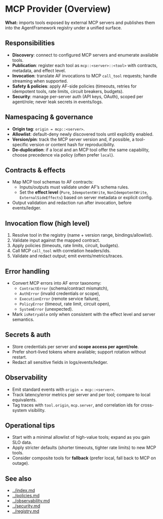 # MCP Provider (Overview)

**What:** imports tools exposed by external MCP servers and publishes them into the AgentFramework registry under a unified surface.

## Responsibilities

- **Discovery**: connect to configured MCP servers and enumerate available tools.
- **Publication**: register each tool as `mcp::<server>::<tool>` with contracts, metadata, and effect level.
- **Invocation**: translate AF invocations to MCP `call_tool` requests; handle streaming when supported.
- **Safety & policies**: apply AF-side policies (timeouts, retries for idempotent tools, rate limits, circuit breakers, budgets).
- **Security**: manage per-server auth (API keys, OAuth), scoped per agent/role; never leak secrets in events/logs.

## Namespacing & governance

- **Origin tag**: `origin = mcp::<server>`.
- **Allowlist**: default-deny newly discovered tools until explicitly enabled.
- **Version/pin**: track the MCP server version and, if possible, a tool-specific version or content hash for reproducibility.
- **De-duplication**: if a local and an MCP tool offer the same capability, choose precedence via policy (often prefer `local`).

## Contracts & effects

- Map MCP tool schemas to AF contracts:
  - Inputs/outputs must validate under AF’s schema rules.
  - Set the **effect level** (`Pure`, `IdempotentWrite`, `NonIdempotentWrite`, `ExternalSideEffects`) based on server metadata or explicit config.
- Output validation and redaction run after invocation, before events/ledger.

## Invocation flow (high level)

1. Resolve tool in the registry (name + version range, bindings/allowlist).
2. Validate input against the mapped contract.
3. Apply policies (timeouts, rate limits, circuit, budgets).
4. Call MCP `call_tool` with correlation headers/ids.
5. Validate and redact output; emit events/metrics/traces.

## Error handling

- Convert MCP errors into AF error taxonomy:
  - `ContractError` (schema/contract mismatch),
  - `AuthError` (invalid credentials or scope),
  - `ExecutionError` (remote service failure),
  - `PolicyError` (timeout, rate limit, circuit open),
  - `SystemError` (unexpected).
- Mark `isRetryable` only when consistent with the effect level and server semantics.

## Secrets & auth

- Store credentials per server and **scope access per agent/role**.
- Prefer short-lived tokens where available; support rotation without restart.
- Redact all sensitive fields in logs/events/ledger.

## Observability

- Emit standard events with `origin = mcp::<server>`.
- Track latency/error metrics per server and per tool; compare to local equivalents.
- Tag traces with `tool.origin`, `mcp.server`, and correlation ids for cross-system visibility.

## Operational tips

- Start with a minimal allowlist of high-value tools; expand as you gain SLO data.
- Apply stricter defaults (shorter timeouts, tighter rate limits) to new MCP tools.
- Consider composite tools for **fallback** (prefer local, fall back to MCP on outage).

## See also
- [../index.md](../index.md)
- [../policies.md](../policies.md)
- [../observability.md](../observability.md)
- [../security.md](../security.md)
- [../registry.md](../registry.md)
